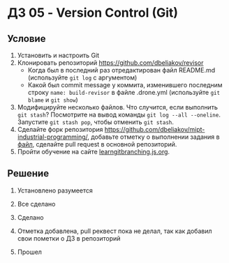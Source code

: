 # ДЗ 05 - Version Control (Git)

## Условие

1. Установить и настроить Git
2. Клонировать репозиторий https://github.com/dbeliakov/revisor
    * Когда был в последний раз отредактирован файл README.md (используйте `git log` с аргументом)
    * Какой был commit message у коммита, изменившего последним строку `name: build-revisor` в файле .drone.yml (используйте `git blame` и `git show`)
3. Модифицируйте несколько файлов. Что случится, если выполнить `git stash`? Посмотрите на вывод команды `git log --all --oneline`. Запустите `git stash pop`, чтобы отменить `git stash`.
4. Сделайте форк репозитория https://github.com/dbeliakov/mipt-industrial-programming/, добавьте отметку о выполнении задания в [файл](task.md), сделайте pull request в основной репозиторий.
5. Пройти обучение на сайте [learngitbranching.js.org](https://learngitbranching.js.org/?locale=ru_RU).


## Решение

1. Установлено разумеется

2. Все сделано

3. Сделано

4. Отметка добавлена, pull реквест пока не делал, так как добавил свои пометки о ДЗ в репозиторий

5. Прошел